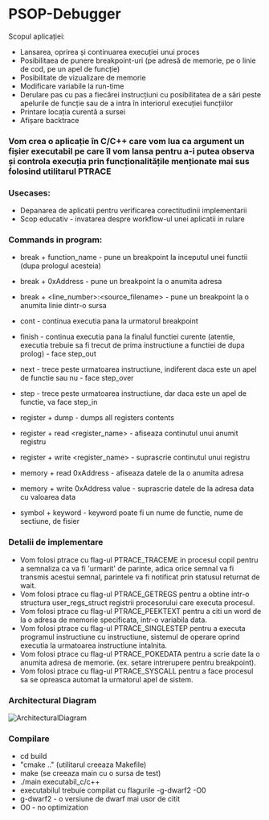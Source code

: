 # PSOP-Debugger

Scopul aplicației:
-	Lansarea, oprirea și continuarea execuției unui proces
-	Posibilitaea de punere breakpoint-uri (pe adresă de memorie, pe o linie de cod, pe un apel de funcție)
-	Posibilitate de vizualizare de memorie
-	Modificare variabile la run-time
-	Derulare pas cu pas a fiecărei instrucțiuni cu posibilitatea de a sări peste apelurile de funcție sau de a intra în interiorul execuției funcțiilor
-	Printare locația curentă a sursei
-	Afișare backtrace

###	Vom crea o aplicație în C/C++ care vom lua ca argument un fișier executabil pe care îl vom lansa pentru a-i putea observa și controla execuția prin funcționalitățile menționate mai sus folosind utilitarul PTRACE

###	Usecases:
-   Depanarea de aplicatii pentru verificarea corectitudinii implementarii
-   Scop educativ - invatarea despre workflow-ul unei aplicatii in rulare


### Commands in program:
-   break + function_name - pune un breakpoint la inceputul unei functii (dupa prologul acesteia)
-   break + 0xAddress - pune un breakpoint la o anumita adresa
-   break + <line_number>:<source_filename> - pune un breakpoint la o anumita linie dintr-o sursa
-   cont - continua executia pana la urmatorul breakpoint
-   finish - continua executia pana la finalul functiei curente (atentie, executia trebuie sa fi trecut de prima instructiune a functiei de dupa prolog) - face step_out
-   next - trece peste urmatoarea instructiune, indiferent daca este un apel de functie sau nu - face step_over
-   step - trece peste urmatoarea instructiune, dar daca este un apel de functie, va face step_in
-   register + dump  - dumps all registers contents
-   register + read <register_name> - afiseaza continutul unui anumit registru
-   register + write <register_name> - suprascrie continutul unui registru
-   memory + read 0xAddress - afiseaza datele de la o anumita adresa
-   memory + write 0xAddress value - suprascrie datele de la adresa data cu valoarea data



-   symbol + keyword - keyword poate fi un nume de functie, nume de sectiune, de fisier

### Detalii de implementare
- Vom folosi ptrace cu flag-ul PTRACE_TRACEME in procesul copil pentru a semnaliza ca va fi 'urmarit' de parinte, adica orice semnal va fi transmis acestui
semnal, parintele va fi notificat prin statusul returnat de wait.
- Vom folosi ptrace cu flag-ul PTRACE_GETREGS pentru a obtine intr-o structura user_regs_struct registrii procesorului care executa procesul.
- Vom folosi ptrace cu flag-ul PTRACE_PEEKTEXT pentru a citi un word de la o adresa de memorie specificata, intr-o variabila data.
- Vom folosi ptrace cu flag-ul PTRACE_SINGLESTEP pentru a executa programul instructiune cu instructiune, sistemul de operare oprind executia la urmatoarea
instructiune intalnita.
- Vom folosi ptrace cu flag-ul PTRACE_POKEDATA pentru a scrie date la o anumita adresa de memorie. (ex. setare intrerupere pentru breakpoint).
- Vom folosi ptrace cu flag-ul PTRACE_SYSCALL pentru a face procesul sa se opreasca automat la urmatorul apel de sistem.

### Architectural Diagram
![ArchitecturalDiagram](https://user-images.githubusercontent.com/78821603/201227783-5eb91b0f-4b6f-4550-8df4-9ae4ffe2a4e1.jpeg)

### Compilare

- cd build 
- "cmake .." (utilitarul creeaza Makefile)
- make (se creeaza main cu o sursa de test)
- ./main executabil_c/c++
- executabilul trebuie compilat cu flagurile -g-dwarf2 -O0
- g-dwarf2 - o versiune de dwarf mai usor de citit
- O0 - no optimization
